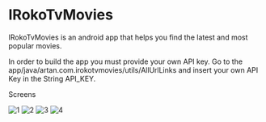 # IRokoTvMovies
IRokoTvMovies is an android app that helps you find the latest and most popular movies.

In order to build the app you must provide your own API key. Go to the app/java/artan.com.irokotvmovies/utils/AllUrlLinks
and insert your own API Key in the String API_KEY.

Screens

![1](https://user-images.githubusercontent.com/20631330/27020362-8e6e74d4-4f0e-11e7-8875-ee8d537c999b.png)
![2](https://user-images.githubusercontent.com/20631330/27020361-8e6e2fd8-4f0e-11e7-8022-2a872a2dfed7.png)
![3](https://user-images.githubusercontent.com/20631330/27020360-8e6d7656-4f0e-11e7-936d-97d40a4651b0.png)
![4](https://user-images.githubusercontent.com/20631330/27020363-8e6ed24e-4f0e-11e7-992a-b875603e8ba3.png)
